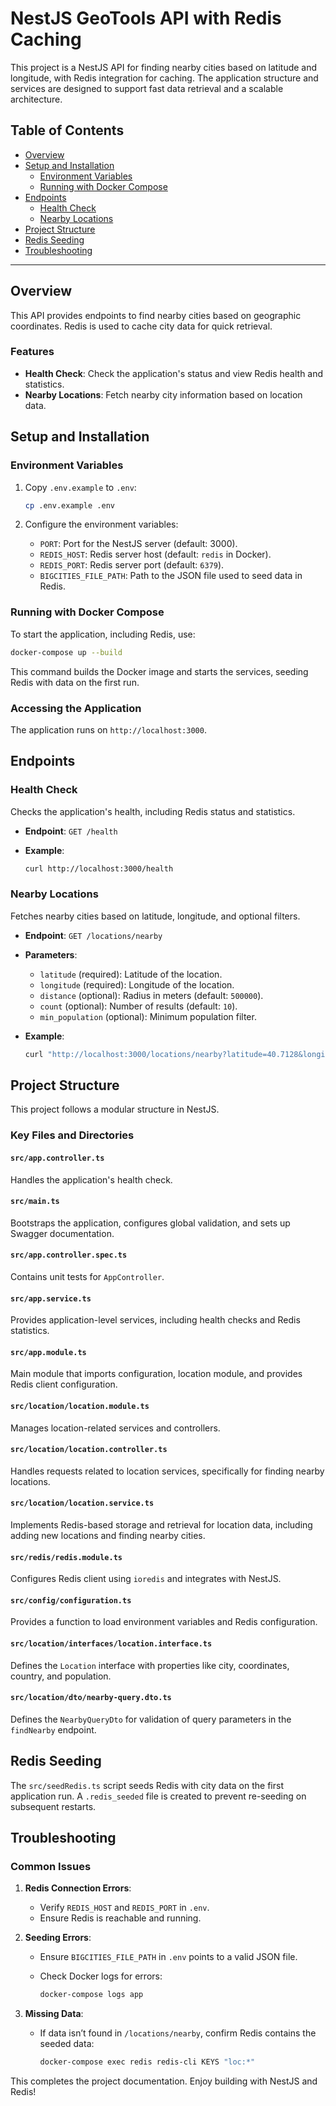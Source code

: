 # NestJS GeoTools API with Redis Caching

This project is a NestJS API for finding nearby cities based on latitude and longitude, with Redis integration for caching. The application structure and services are designed to support fast data retrieval and a scalable architecture.

## Table of Contents

- [Overview](#overview)
- [Setup and Installation](#setup-and-installation)
  - [Environment Variables](#environment-variables)
  - [Running with Docker Compose](#running-with-docker-compose)
- [Endpoints](#endpoints)
  - [Health Check](#health-check)
  - [Nearby Locations](#nearby-locations)
- [Project Structure](#project-structure)
- [Redis Seeding](#redis-seeding)
- [Troubleshooting](#troubleshooting)

---

## Overview

This API provides endpoints to find nearby cities based on geographic coordinates. Redis is used to cache city data for quick retrieval.

### Features

- **Health Check**: Check the application's status and view Redis health and statistics.
- **Nearby Locations**: Fetch nearby city information based on location data.

## Setup and Installation

### Environment Variables

1. Copy `.env.example` to `.env`:

   ```bash
   cp .env.example .env
   ```

2. Configure the environment variables:

   - `PORT`: Port for the NestJS server (default: 3000).
   - `REDIS_HOST`: Redis server host (default: `redis` in Docker).
   - `REDIS_PORT`: Redis server port (default: `6379`).
   - `BIGCITIES_FILE_PATH`: Path to the JSON file used to seed data in Redis.

### Running with Docker Compose

To start the application, including Redis, use:

```bash
docker-compose up --build
```

This command builds the Docker image and starts the services, seeding Redis with data on the first run.

### Accessing the Application

The application runs on `http://localhost:3000`.

## Endpoints

### Health Check

Checks the application's health, including Redis status and statistics.

- **Endpoint**: `GET /health`
- **Example**:

  ```bash
  curl http://localhost:3000/health
  ```

### Nearby Locations

Fetches nearby cities based on latitude, longitude, and optional filters.

- **Endpoint**: `GET /locations/nearby`
- **Parameters**:
  - `latitude` (required): Latitude of the location.
  - `longitude` (required): Longitude of the location.
  - `distance` (optional): Radius in meters (default: `500000`).
  - `count` (optional): Number of results (default: `10`).
  - `min_population` (optional): Minimum population filter.

- **Example**:

  ```bash
  curl "http://localhost:3000/locations/nearby?latitude=40.7128&longitude=-74.0060&distance=10000&count=5"
  ```

## Project Structure

This project follows a modular structure in NestJS.

### Key Files and Directories

#### `src/app.controller.ts`

Handles the application's health check.

#### `src/main.ts`

Bootstraps the application, configures global validation, and sets up Swagger documentation.

#### `src/app.controller.spec.ts`

Contains unit tests for `AppController`.

#### `src/app.service.ts`

Provides application-level services, including health checks and Redis statistics.

#### `src/app.module.ts`

Main module that imports configuration, location module, and provides Redis client configuration.

#### `src/location/location.module.ts`

Manages location-related services and controllers.

#### `src/location/location.controller.ts`

Handles requests related to location services, specifically for finding nearby locations.

#### `src/location/location.service.ts`

Implements Redis-based storage and retrieval for location data, including adding new locations and finding nearby cities.

#### `src/redis/redis.module.ts`

Configures Redis client using `ioredis` and integrates with NestJS.

#### `src/config/configuration.ts`

Provides a function to load environment variables and Redis configuration.

#### `src/location/interfaces/location.interface.ts`

Defines the `Location` interface with properties like city, coordinates, country, and population.

#### `src/location/dto/nearby-query.dto.ts`

Defines the `NearbyQueryDto` for validation of query parameters in the `findNearby` endpoint.

## Redis Seeding

The `src/seedRedis.ts` script seeds Redis with city data on the first application run. A `.redis_seeded` file is created to prevent re-seeding on subsequent restarts.

## Troubleshooting

### Common Issues

1. **Redis Connection Errors**:
   - Verify `REDIS_HOST` and `REDIS_PORT` in `.env`.
   - Ensure Redis is reachable and running.

2. **Seeding Errors**:
   - Ensure `BIGCITIES_FILE_PATH` in `.env` points to a valid JSON file.
   - Check Docker logs for errors:

     ```bash
     docker-compose logs app
     ```

3. **Missing Data**:
   - If data isn’t found in `/locations/nearby`, confirm Redis contains the seeded data:

     ```bash
     docker-compose exec redis redis-cli KEYS "loc:*"
     ```

This completes the project documentation. Enjoy building with NestJS and Redis!
